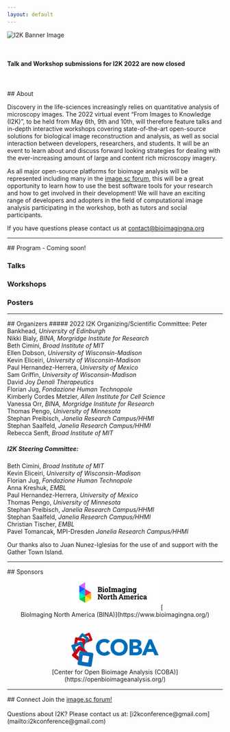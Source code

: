 ```yaml
---
layout: default
---
```


<div style="display:none"><h1> 2022 Conference</h1></div>

![I2K Banner Image](/assets/images/banner-image.png)

<br>
<h4>Talk and Workshop submissions for I2K 2022 are now closed</h4>
<br>
<br>
## About

Discovery in the life-sciences increasingly relies on quantitative analysis of microscopy images. The 2022 virtual event “From Images to Knowledge (I2K)”, to be held from May 6th, 9th and 10th, will therefore feature talks and in-depth interactive workshops covering state-of-the-art open-source solutions for biological image reconstruction and analysis, as well as social interaction between developers, researchers, and students. It will be an event to learn about and discuss forward looking strategies for dealing with the ever-increasing amount of large and content rich microscopy imagery.

As all major open-source platforms for bioimage analysis will be represented including many in the [image.sc forum](https://forum.image.sc/), this will be a great opportunity to learn how to use the best software tools for your research and how to get involved in their development! We will have an exciting range of developers and adopters in the field of computational image analysis participating in the workshop, both as tutors and social participants.

If you have questions please contact us at [contact@bioimagingna.org](mailto:contact@bioimagingna.org)

<hr>
## Program - Coming soon!

### Talks
### Workshops
### Posters

<hr>
## Organizers
##### 2022 I2K Organizing/Scientific Committee:
Peter Bankhead, <i>University of Edinburgh</i><br>
Nikki Bialy, <i>BINA, Morgridge Institute for Research</i><br>
Beth Cimini, <i>Broad Institute of MIT</i><br>
Ellen Dobson, <i>University of Wisconsin-Madison</i><br>
Kevin Eliceiri, <i>University of Wisconsin-Madison</i><br>
Paul Hernandez-Herrera, <i>University of Mexico</i><br>
Sam Griffin, <i>University of Wisconsin-Madison</i><br>
David Joy <i>Denali Therapeutics</i><br>
Florian Jug, <i>Fondazione Human Technopole</i><br>
Kimberly Cordes Metzler, <i>Allen Institute for Cell Science</i><br>
Vanessa Orr, <i>BINA, Morgridge Institute for Research</i><br>
Thomas Pengo, <i>University of Minnesota</i><br>
Stephan Preibisch, <i>Janelia Research Campus/HHMI</i><br>
Stephan Saalfeld, <i>Janelia Research Campus/HHMI</i><br>
Rebecca Senft, <i>Broad Institute of MIT</i><br>

##### I2K Steering Committee:
Beth Cimini, <i>Broad Institute of MIT</i><br>
Kevin Eliceiri, <i>University of Wisconsin-Madison</i><br>
Florian Jug, <i>Fondazione Human Technopole</i><br>
Anna Kreshuk, <i>EMBL</i><br>
Paul Hernandez-Herrera, <i>University of Mexico</i><br>
Thomas Pengo, <i>University of Minnesota</i><br>
Stephan Preibisch, <i>Janelia Research Campus/HHMI</i><br>
Stephan Saalfeld, <i>Janelia Research Campus/HHMI</i><br>
Christian Tischer, <i>EMBL</i><br>
Pavel Tomancak, MPI-Dresden <i>Janelia Research Campus/HHMI</i><br>

Our thanks also to Juan Nunez-Iglesias for the use of and support with the Gather Town Island.

<hr>
## Sponsors
<div style="text-align:center;margin-bottom:15px;" markdown="1">
  <a href="https://www.bioimagingnorthamerica.org/"><img src="assets/images/bina-logo.png" alt="Bioimaging North America"></a> [
  <br>
  BioImaging North America (BINA)](https://www.bioimagingna.org/)
  <br>
  <br>
  <br>
  <a href="https://openbioimageanalysis.org/"><img src="assets/images/coba-logo.png" alt="Center for Open Bioimage Analysis"></a>
  <br>
  [Center for Open Bioimage Analysis (COBA)](https://openbioimageanalysis.org/)
</div>
<hr>
## Connect
Join the <a href="https://forum.image.sc/">image.sc forum!</a>
<br>
<br>
Questions about I2K? Please contact us at: [i2kconference@gmail.com](mailto:i2kconference@gmail.com)
